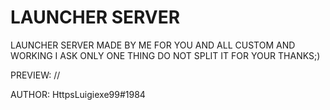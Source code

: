 # LAUNCHER SERVER

LAUNCHER SERVER MADE BY ME FOR YOU AND ALL CUSTOM AND WORKING I ASK ONLY ONE THING DO NOT SPLIT IT FOR YOUR THANKS;)

PREVIEW: //

AUTHOR: HttpsLuigiexe99#1984
